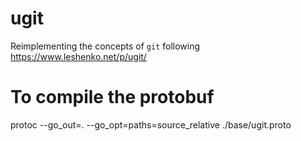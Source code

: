 # ugit

Reimplementing the concepts of `git`
following https://www.leshenko.net/p/ugit/

# To compile the protobuf
protoc --go_out=.  --go_opt=paths=source_relative ./base/ugit.proto
